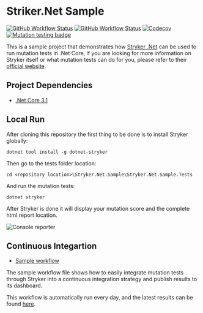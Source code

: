 # Striker.Net Sample

[![GitHub Workflow Status](https://img.shields.io/github/workflow/status/raschmitt/stryker-net-sample/.NET%20Core%20-%20Build%20&%20Test?label=Build%20%26%20Test&style=flat-square)](https://github.com/raschmitt/stryker-net-sample/actions?query=workflow%3A%22.NET+Core+-+Build+%26+Test%22)
[![GitHub Workflow Status](https://img.shields.io/github/workflow/status/raschmitt/stryker-net-sample/Mutation%20Tests?label=Mutation%20tests&style=flat-square)](https://dashboard.stryker-mutator.io/reports/github.com/raschmitt/stryker-net-sample/master)
[![Codecov](https://img.shields.io/codecov/c/github/raschmitt/stryker-net-sample?style=flat-square)](https://codecov.io/gh/raschmitt/stryker-net-sample)
[![Mutation testing badge](https://img.shields.io/endpoint?style=flat-square&url=https%3A%2F%2Fbadge-api.stryker-mutator.io%2Fgithub.com%2Fraschmitt%2Fstryker-net-sample%2Fmaster)](https://dashboard.stryker-mutator.io/reports/github.com/raschmitt/stryker-net-sample/master)

This is a sample project that demonstrates how [Stryker .Net](https://github.com/stryker-mutator/stryker-net) can be used to run mutation tests in .Net Core, if you are looking for more information on Stryker itself or what mutation tests can do for you, please refer to their [official website](https://stryker-mutator.io/).

## Project Dependencies 

- [.Net Core 3.1](https://devblogs.microsoft.com/dotnet/announcing-net-core-3-1/)

## Local Run

After cloning this repository the first thing to be done is to install Stryker globally:

```
dotnet tool install -g dotnet-stryker
```

Then go to the tests folder location: 

```
cd <repository location>\Stryker.Net.Sample\Stryker.Net.Sample.Tests
```

And run the mutation tests:

```
dotnet stryker
```

After Stryker is done it will display your mutation score and the complete html report location. 

![Console reporter](https://i.imgur.com/CpCurCL.png "Console reporter")

## Continuous Integartion

- [Sample workflow](https://github.com/raschmitt/stryker-net-sample/blob/master/.github/workflows/mutation-tests.yml)

The sample workflow file shows how to easily integrate mutation tests through Stryker into a continuous integration strategy and publish results to its dashboard.

This workflow is automatically run every day, and the latest results can be found [here](https://dashboard.stryker-mutator.io/reports/github.com/raschmitt/stryker-net-sample/master).
